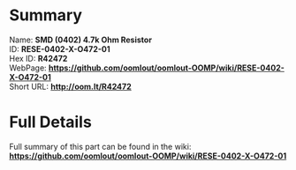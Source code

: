 
Summary
=================
  
Name: __SMD (0402) 4.7k Ohm Resistor__    
ID: __RESE-0402-X-O472-01__   
Hex ID: __R42472__   
WebPage: __https://github.com/oomlout/oomlout-OOMP/wiki/RESE-0402-X-O472-01__   
Short URL: __http://oom.lt/R42472__   

Full Details
==========================
Full summary of this part can be found in the wiki:   
__https://github.com/oomlout/oomlout-OOMP/wiki/RESE-0402-X-O472-01__    

